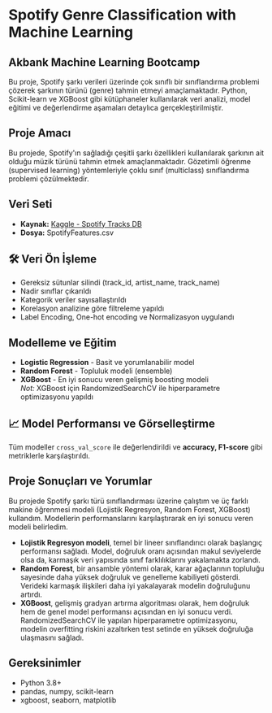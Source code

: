 # Spotify Genre Classification with Machine Learning

## Akbank Machine Learning Bootcamp

Bu proje, Spotify şarkı verileri üzerinde çok sınıflı bir sınıflandırma problemi çözerek şarkının türünü (genre) tahmin etmeyi amaçlamaktadır. Python, Scikit-learn ve XGBoost gibi kütüphaneler kullanılarak veri analizi, model eğitimi ve değerlendirme aşamaları detaylıca gerçekleştirilmiştir.

## Proje Amacı

Bu projede, Spotify'ın sağladığı çeşitli şarkı özellikleri kullanılarak şarkının ait olduğu müzik türünü tahmin etmek amaçlanmaktadır. Gözetimli öğrenme (supervised learning) yöntemleriyle çoklu sınıf (multiclass) sınıflandırma problemi çözülmektedir.

## Veri Seti

- **Kaynak:** [Kaggle - Spotify Tracks DB](https://www.kaggle.com/datasets/zaheenhamidani/ultimate-spotify-tracks-db)
- **Dosya:** SpotifyFeatures.csv

## 🛠️ Veri Ön İşleme

- Gereksiz sütunlar silindi (track_id, artist_name, track_name)
- Nadir sınıflar çıkarıldı
- Kategorik veriler sayısallaştırıldı
- Korelasyon analizine göre filtreleme yapıldı
- Label Encoding, One-hot encoding ve Normalizasyon uygulandı

## Modelleme ve Eğitim

- **Logistic Regression** - Basit ve yorumlanabilir model
- **Random Forest** - Topluluk modeli (ensemble)
- **XGBoost** - En iyi sonucu veren gelişmiş boosting modeli  
*Not:* XGBoost için RandomizedSearchCV ile hiperparametre optimizasyonu yapıldı

## 📈 Model Performansı ve Görselleştirme

Tüm modeller `cross_val_score` ile değerlendirildi ve **accuracy, F1-score** gibi metriklerle karşılaştırıldı.

## Proje Sonuçları ve Yorumlar

Bu projede Spotify şarkı türü sınıflandırması üzerine çalıştım ve üç farklı makine öğrenmesi modeli (Lojistik Regresyon, Random Forest, XGBoost) kullandım. Modellerin performanslarını karşılaştırarak en iyi sonucu veren modeli belirledim.

- **Lojistik Regresyon modeli**, temel bir lineer sınıflandırıcı olarak başlangıç performansı sağladı. Model, doğruluk oranı açısından makul seviyelerde olsa da, karmaşık veri yapısında sınıf farklılıklarını yakalamakta zorlandı.
- **Random Forest**, bir ansamble yöntemi olarak, karar ağaçlarının topluluğu sayesinde daha yüksek doğruluk ve genelleme kabiliyeti gösterdi. Verideki karmaşık ilişkileri daha iyi yakalayarak modelin doğruluğunu artırdı.
- **XGBoost**, gelişmiş gradyan artırma algoritması olarak, hem doğruluk hem de genel model performansı açısından en iyi sonucu verdi. RandomizedSearchCV ile yapılan hiperparametre optimizasyonu, modelin overfitting riskini azaltırken test setinde en yüksek doğruluğa ulaşmasını sağladı.


## Gereksinimler

- Python 3.8+
- pandas, numpy, scikit-learn
- xgboost, seaborn, matplotlib

